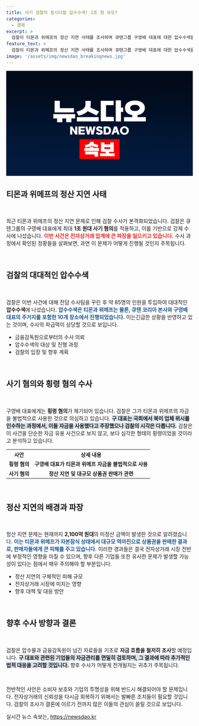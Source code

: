 ```yaml
---
title: 사기 검찰의 동시다발 압수수색! 1조 원 규모?
categories:
  - 경제
excerpt: >
  검찰이 티몬과 위메프의 정산 지연 사태를 조사하며 큐텐그룹 구영배 대표에 대한 압수수색을 실시했습니다. 최대 1조 원대 사기 혐의와 400억 원 횡령이 주요 혐의로 부각되며 긴장감이 고조되고 있습니다.
feature_text: >
  검찰이 티몬과 위메프의 정산 지연 사태를 조사하며 큐텐그룹 구영배 대표에 대한 압수수색을 실시했습니다. 최대 1조 원대 사기 혐의와 400억 원 횡령이 주요 혐의로 부각되며 긴장감이 고조되고 있습니다.
image: '/assets/img/newsdao_breakingnews.jpg'
---
```


<p><img src="/assets/img/newsdao_breakingnews.jpg" alt="koreaapp 속보" /></p>

<h2 data-ke-size="size26">티몬과 위메프의 정산 지연 사태</h2>

<p data-ke-size="size16">&nbsp;</p>

<p>최근 티몬과 위메프의 정산 지연 문제로 인해 검찰 수사가 본격화되었습니다. 검찰은 큐텐그룹의 구영배 대표에게 최대 <strong>1조 원대 사기 혐의</strong>를 적용하고, 이를 기반으로 강제 수사에 나섰습니다. <b><span style="color: #ee2323;">이번 사건은 전자상거래 업계에 큰 파장을 일으키고 있습니다.</span></b> 수사 과정에서 확인된 정황들을 살펴보면, 과연 이 문제가 어떻게 진행될 것인지 주목됩니다.</p>

<p data-ke-size="size16">&nbsp;</p>

<h2 data-ke-size="size26">검찰의 대대적인 압수수색</h2>

<p data-ke-size="size16">&nbsp;</p>

<p>검찰은 이번 사건에 대해 전담 수사팀을 꾸린 후 약 85명의 인원을 투입하여 대대적인 <strong>압수수색</strong>에 나섰습니다. <b><span style="color: #1a5490;">압수수색은 티몬과 위메프는 물론, 큐텐 코리아 본사와 구영배 대표의 주거지를 포함한 10개 장소에서 진행되었습니다.</span></b> 이는긴급한 상황을 반영하고 있는 것이며, 수사의 파급력이 상당할 것으로 보입니다.</p>

<ul>
<li>금융감독원으로부터의 수사 의뢰</li>
<li>압수수색의 대상 및 진행 과정</li>
<li>검찰의 입장 및 향후 계획</li>
</ul>

<p data-ke-size="size16">&nbsp;</p>

<h2 data-ke-size="size26">사기 혐의와 횡령 혐의 수사</h2>

<p data-ke-size="size16">&nbsp;</p>

<p>구영배 대표에게는 <strong>횡령 혐의</strong>가 제기되어 있습니다. 검찰은 그가 티몬과 위메프의 자금을 불법적으로 사용한 것으로 의심하고 있습니다. <b><span style="background-color: #21538527;">구 대표는 국회에서 북미 업체 위시를 인수하는 과정에서, 이들 자금을 사용했다고 주장했으나 검찰의 시각은 다릅니다.</span></b> 검찰은 이 사건을 단순한 자금 유용 사건으로 보지 않고, 보다 심각한 형태의 횡령이었을 것이라고 분석하고 있습니다.</p>

<table style="width: 100%;">
    <tr>
        <th style="text-align: center;"><b>사안</b></th>
        <th style="text-align: center;"><b>상세 내용</b></th>
    </tr>
    <tr>
        <td style="text-align: center; height: 17px;"><b>횡령 혐의</b></td>
        <td style="text-align: center; height: 17px;"><b>구영배 대표가 티몬과 위메프 자금을 불법적으로 사용</b></td>
    </tr>
    <tr>
        <td style="text-align: center; height: 17px;"><b>사기 혐의</b></td>
        <td style="text-align: center; height: 17px;"><b>정산 지연 및 대규모 상품권 판매가 관련</b></td>
    </tr>
</table>

<p data-ke-size="size16">&nbsp;</p>

<h2 data-ke-size="size26">정산 지연의 배경과 파장</h2>

<p data-ke-size="size16">&nbsp;</p>

<p>정산 지연 문제는 현재까지 <strong>2,100억 원대</strong>의 미정산 금액이 발생한 것으로 알려졌습니다. <b><span style="color: #1a5490;">이는 티몬과 위메프가 자본잠식 상태에서 대규모 역마진으로 상품권을 판매한 결과로, 판매자들에게 큰 피해를 주고 있습니다.</span></b> 이러한 경과들은 결국 전자상거래 시장 전반에 부정적인 영향을 미칠 수 있으며, 향후 다른 기업들 또한 유사한 문제가 발생할 가능성이 있다는 점에서 매우 주의해야 할 부분입니다.</p>

<ul>
<li>정산 지연의 구체적인 피해 규모</li>
<li>전자상거래 시장에 미치는 영향</li>
<li>향후 대책 및 대응 방안</li>
</ul>

<p data-ke-size="size16">&nbsp;</p>

<h2 data-ke-size="size26">향후 수사 방향과 결론</h2>

<p data-ke-size="size16">&nbsp;</p>

<p>검찰은 압수물과 금융감독원이 넘긴 자료들을 기초로 <strong>자금 흐름을 철저히 조사</strong>할 예정입니다. <b><span style="background-color: #21538527;">구 대표와 관련된 기업들의 자금관리를 면밀히 검토하며, 그 결과에 따라 추가적인 법적 대응을 고려할 것입니다.</span></b> 향후 수사가 어떻게 전개될지는 귀추가 주목됩니다.</p>

<p data-ke-size="size16">&nbsp;</p>

<p>전반적인 사안은 소비자 보호와 기업의 투명성을 위해 반드시 해결되어야 할 문제입니다. 전자상거래의 신뢰성을 다시금 회복하기 위해서는 발빠른 조치들이 필요할 것입니다. 검찰의 조사가 결론에 이르기 전까지 많은 이들의 관심이 쏠릴 것으로 보입니다.</p>
실시간 뉴스 속보는, <a href="https://newsdao.kr" rel="dofollow">https://newsdao.kr</a>


